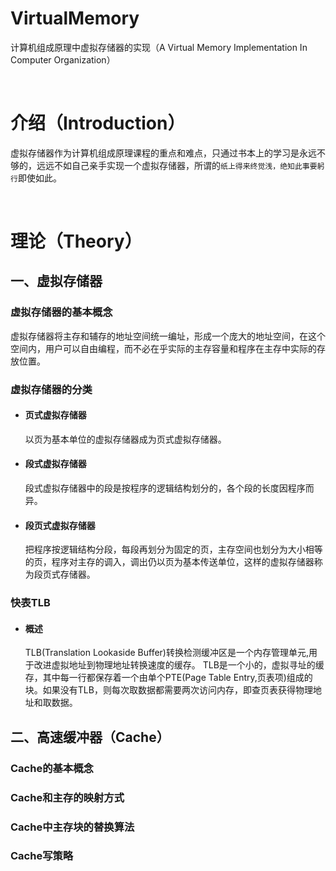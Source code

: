 # VirtualMemory
计算机组成原理中虚拟存储器的实现（A Virtual Memory Implementation In Computer Organization）

<br>

# 介绍（Introduction）
虚拟存储器作为计算机组成原理课程的重点和难点，只通过书本上的学习是永远不够的，远远不如自己亲手实现一个虚拟存储器，所谓的```纸上得来终觉浅，绝知此事要躬行```即使如此。

<br>

# 理论（Theory）

## 一、虚拟存储器

### 虚拟存储器的基本概念
虚拟存储器将主存和辅存的地址空间统一编址，形成一个庞大的地址空间，在这个空间内，用户可以自由编程，而不必在乎实际的主存容量和程序在主存中实际的存放位置。

### 虚拟存储器的分类

- #### 页式虚拟存储器
	以页为基本单位的虚拟存储器成为页式虚拟存储器。

- #### 段式虚拟存储器
	段式虚拟存储器中的段是按程序的逻辑结构划分的，各个段的长度因程序而异。

- #### 段页式虚拟存储器
	把程序按逻辑结构分段，每段再划分为固定的页，主存空间也划分为大小相等的页，程序对主存的调入，调出仍以页为基本传送单位，这样的虚拟存储器称为段页式存储器。	

### 快表TLB

- #### 概述
	TLB(Translation Lookaside Buffer)转换检测缓冲区是一个内存管理单元,用于改进虚拟地址到物理地址转换速度的缓存。
	TLB是一个小的，虚拟寻址的缓存，其中每一行都保存着一个由单个PTE(Page Table Entry,页表项)组成的块。如果没有TLB，则每次取数据都需要两次访问内存，即查页表获得物理地址和取数据。

## 二、高速缓冲器（Cache）

### Cache的基本概念

### Cache和主存的映射方式

### Cache中主存块的替换算法

### Cache写策略